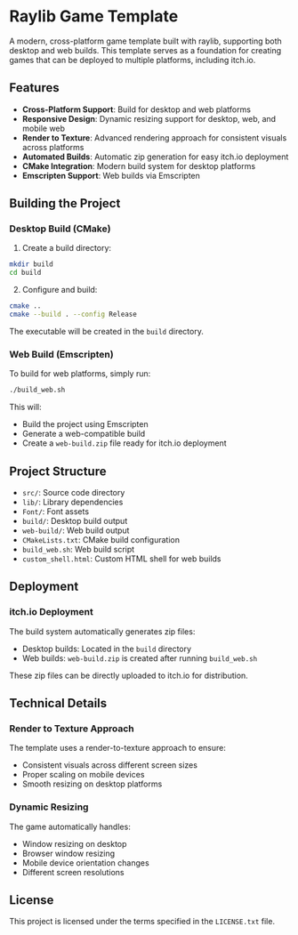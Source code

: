 # Raylib Game Template

A modern, cross-platform game template built with raylib, supporting both desktop and web builds. This template serves as a foundation for creating games that can be deployed to multiple platforms, including itch.io.

## Features

- **Cross-Platform Support**: Build for desktop and web platforms
- **Responsive Design**: Dynamic resizing support for desktop, web, and mobile web
- **Render to Texture**: Advanced rendering approach for consistent visuals across platforms
- **Automated Builds**: Automatic zip generation for easy itch.io deployment
- **CMake Integration**: Modern build system for desktop platforms
- **Emscripten Support**: Web builds via Emscripten

## Building the Project

### Desktop Build (CMake)

1. Create a build directory:
```bash
mkdir build
cd build
```

2. Configure and build:
```bash
cmake ..
cmake --build . --config Release
```

The executable will be created in the `build` directory.

### Web Build (Emscripten)

To build for web platforms, simply run:
```bash
./build_web.sh
```

This will:
- Build the project using Emscripten
- Generate a web-compatible build
- Create a `web-build.zip` file ready for itch.io deployment

## Project Structure

- `src/`: Source code directory
- `lib/`: Library dependencies
- `Font/`: Font assets
- `build/`: Desktop build output
- `web-build/`: Web build output
- `CMakeLists.txt`: CMake build configuration
- `build_web.sh`: Web build script
- `custom_shell.html`: Custom HTML shell for web builds

## Deployment

### itch.io Deployment

The build system automatically generates zip files:
- Desktop builds: Located in the `build` directory
- Web builds: `web-build.zip` is created after running `build_web.sh`

These zip files can be directly uploaded to itch.io for distribution.

## Technical Details

### Render to Texture Approach

The template uses a render-to-texture approach to ensure:
- Consistent visuals across different screen sizes
- Proper scaling on mobile devices
- Smooth resizing on desktop platforms

### Dynamic Resizing

The game automatically handles:
- Window resizing on desktop
- Browser window resizing
- Mobile device orientation changes
- Different screen resolutions

## License

This project is licensed under the terms specified in the `LICENSE.txt` file. 